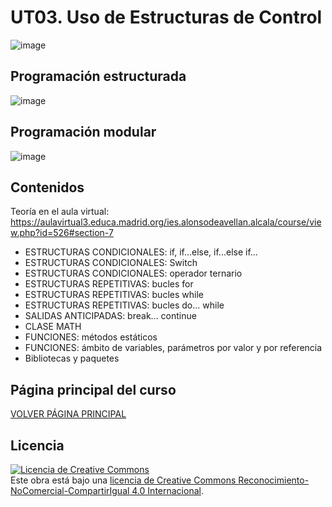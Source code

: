 # UT03. Uso de Estructuras de Control

![image](https://github.com/profeMelola/Programacion-03-2023-24/assets/91023374/dfbe2ca6-adf5-4cd9-92dc-5658cacde7f9)

## Programación estructurada

 ![image](https://github.com/profeMelola/Programacion-03-2023-24/assets/91023374/5a4feaec-1f4b-4a0e-8948-d4ed05df45ad)


## Programación modular

![image](https://github.com/profeMelola/Programacion-03-2023-24/assets/91023374/c807a8bc-37fb-4833-b0dc-7de5c89dfdaa)


## Contenidos

Teoría en el aula virtual: 
https://aulavirtual3.educa.madrid.org/ies.alonsodeavellan.alcala/course/view.php?id=526#section-7


- ESTRUCTURAS CONDICIONALES: if, if...else, if...else if...
- ESTRUCTURAS CONDICIONALES: Switch
- ESTRUCTURAS CONDICIONALES: operador ternario
- ESTRUCTURAS REPETITIVAS: bucles for
- ESTRUCTURAS REPETITIVAS: bucles while
- ESTRUCTURAS REPETITIVAS: bucles do... while
- SALIDAS ANTICIPADAS: break... continue
- CLASE MATH
- FUNCIONES: métodos estáticos
- FUNCIONES: ámbito de variables, parámetros por valor y por referencia
- Bibliotecas y paquetes

## Página principal del curso
[VOLVER PÁGINA PRINCIPAL](https://github.com/alvarocimadevilla/Programacion-Inicio/tree/main)

## Licencia

<a rel="license" href="http://creativecommons.org/licenses/by-nc-sa/4.0/"><img alt="Licencia de Creative Commons" style="border-width:0" src="https://i.creativecommons.org/l/by-nc-sa/4.0/88x31.png" /></a><br />Este obra está bajo una <a rel="license" href="http://creativecommons.org/licenses/by-nc-sa/4.0/">licencia de Creative Commons Reconocimiento-NoComercial-CompartirIgual 4.0 Internacional</a>.
